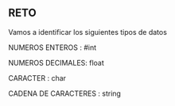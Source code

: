 ## RETO 
Vamos a identificar los siguientes tipos de datos

NUMEROS ENTEROS : #int

NUMEROS DECIMALES: float

CARACTER : char

CADENA DE CARACTERES : string
